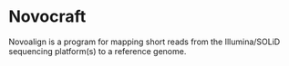 # Novocraft

Novoalign is a program for mapping short reads from the Illumina/SOLiD sequencing platform(s) to a reference genome.
